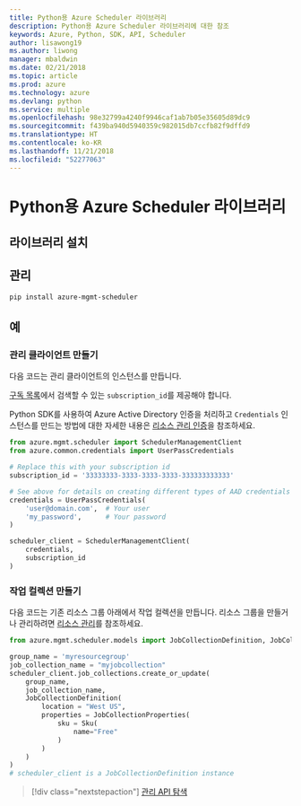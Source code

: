 ```yaml
---
title: Python용 Azure Scheduler 라이브러리
description: Python용 Azure Scheduler 라이브러리에 대한 참조
keywords: Azure, Python, SDK, API, Scheduler
author: lisawong19
ms.author: liwong
manager: mbaldwin
ms.date: 02/21/2018
ms.topic: article
ms.prod: azure
ms.technology: azure
ms.devlang: python
ms.service: multiple
ms.openlocfilehash: 98e32799a4240f9946caf1ab7b05e35605d89dc9
ms.sourcegitcommit: f439ba940d5940359c982015db7ccfb82f9dffd9
ms.translationtype: HT
ms.contentlocale: ko-KR
ms.lasthandoff: 11/21/2018
ms.locfileid: "52277063"
---
```

# <a name="azure-scheduler-libraries-for-python"></a>Python용 Azure Scheduler 라이브러리

## <a name="install-the-libraries"></a>라이브러리 설치

## <a name="management"></a>관리

```bash
pip install azure-mgmt-scheduler
```
## <a name="example"></a>예

### <a name="create-the-management-client"></a>관리 클라이언트 만들기

다음 코드는 관리 클라이언트의 인스턴스를 만듭니다.

[구독 목록](https://manage.windowsazure.com/#Workspaces/AdminTasks/SubscriptionMapping)에서 검색할 수 있는 ``subscription_id``를 제공해야 합니다.

Python SDK를 사용하여 Azure Active Directory 인증을 처리하고 ``Credentials`` 인스턴스를 만드는 방법에 대한 자세한 내용은 [리소스 관리 인증](/python/azure/python-sdk-azure-authenticate)을 참조하세요.

```python
from azure.mgmt.scheduler import SchedulerManagementClient
from azure.common.credentials import UserPassCredentials

# Replace this with your subscription id
subscription_id = '33333333-3333-3333-3333-333333333333'

# See above for details on creating different types of AAD credentials
credentials = UserPassCredentials(
    'user@domain.com',  # Your user
    'my_password',      # Your password
)

scheduler_client = SchedulerManagementClient(
    credentials,
    subscription_id
)
```

### <a name="create-a-job-collection"></a>작업 컬렉션 만들기

다음 코드는 기존 리소스 그룹 아래에서 작업 컬렉션을 만듭니다.
리소스 그룹을 만들거나 관리하려면 [리소스 관리](/python/api/overview/azure/azure.mgmt.resource)를 참조하세요.

```python
from azure.mgmt.scheduler.models import JobCollectionDefinition, JobCollectionProperties, Sku

group_name = 'myresourcegroup'
job_collection_name = "myjobcollection"
scheduler_client.job_collections.create_or_update(
    group_name,
    job_collection_name,
    JobCollectionDefinition(
        location = "West US",
        properties = JobCollectionProperties(
            sku = Sku(
                name="Free"
            )
        )
    )
)
# scheduler_client is a JobCollectionDefinition instance
```

> [!div class="nextstepaction"]
> [관리 API 탐색](/python/api/overview/azure/scheduler/management)